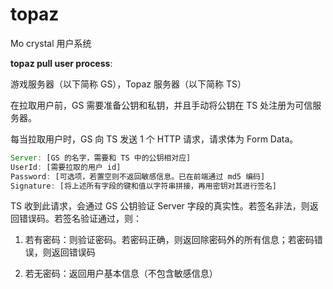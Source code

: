 # topaz
Mo crystal 用户系统

**topaz pull user process**:

游戏服务器（以下简称 GS），Topaz 服务器（以下简称 TS）

在拉取用户前，GS 需要准备公钥和私钥，并且手动将公钥在 TS 处注册为可信服务器。

每当拉取用户时，GS 向 TS 发送 1 个 HTTP 请求，请求体为 Form Data。

```js
Server: [GS 的名字，需要和 TS 中的公钥相对应]
UserId: [需要拉取的用户 id]
Password: [可选项，若置空则不返回敏感信息。已在前端通过 md5 编码]
Signature: [将上述所有字段的键和值以字符串拼接，再用密钥对其进行签名]
```

TS 收到此请求，会通过 GS 公钥验证 Server 字段的真实性。若签名非法，则返回错误码。若签名验证通过，则：

1. 若有密码：则验证密码。若密码正确，则返回除密码外的所有信息；若密码错误，则返回错误码

2. 若无密码：返回用户基本信息（不包含敏感信息）